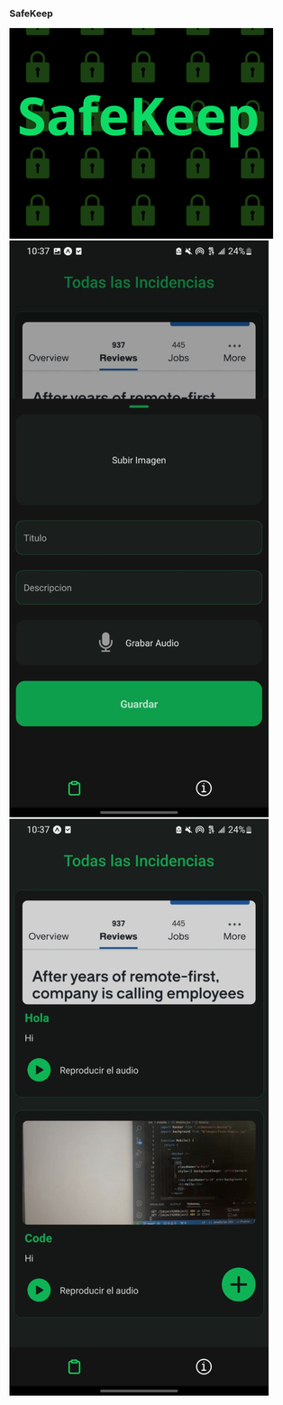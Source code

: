 ### SafeKeep

![](./public/img/logo.png)
![](./public/img/preview.jpg)
![](./public/img/preview-2.jpg)
